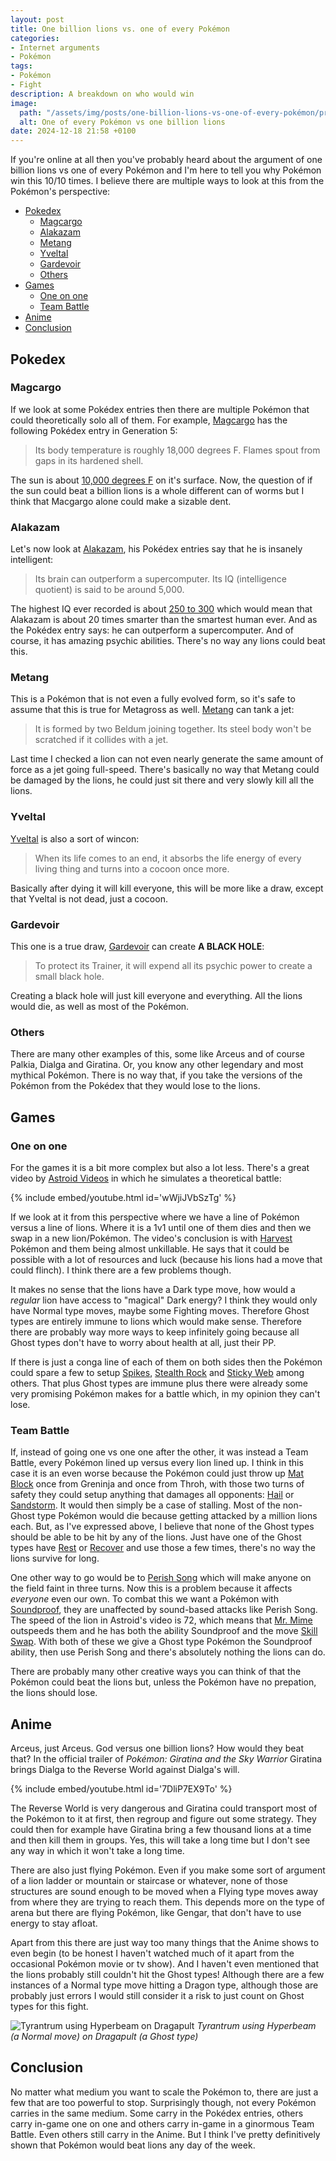 ```yaml
---
layout: post
title: One billion lions vs. one of every Pokémon
categories:
- Internet arguments
- Pokémon
tags:
- Pokémon
- Fight
description: A breakdown on who would win
image:
  path: "/assets/img/posts/one-billion-lions-vs-one-of-every-pokémon/preview.jpg"
  alt: One of every Pokémon vs one billion lions
date: 2024-12-18 21:58 +0100
---
```

If you're online at all then you've probably heard about the argument of one billion lions vs one of every Pokémon and I'm here to tell you why Pokémon win this 10/10 times. I believe there are multiple ways to look at this from the Pokémon's perspective:
- [Pokedex](#pokedex)
  - [Magcargo](#magcargo)
  - [Alakazam](#alakazam)
  - [Metang](#metang)
  - [Yveltal](#yveltal)
  - [Gardevoir](#gardevoir)
  - [Others](#others)
- [Games](#games)
  - [One on one](#one-on-one)
  - [Team Battle](#team-battle)
- [Anime](#anime)
- [Conclusion](#conclusion)

## Pokedex

### Magcargo

If we look at some Pokédex entries then there are multiple Pokémon that could theoretically solo all of them. For example, [Magcargo](https://bulbapedia.bulbagarden.net/wiki/Magcargo_(Pok%C3%A9mon)#Pokédex_entries) has the following Pokédex entry in Generation 5:

> Its body temperature is roughly 18,000 degrees F. Flames spout from gaps in its hardened shell.

The sun is about [10,000 degrees F](https://science.nasa.gov/sun/facts/) on it's surface. Now, the question of if the sun could beat a billion lions is a whole different can of worms but I think that Macgargo alone could make a sizable dent.

### Alakazam

Let's now look at [Alakazam](https://bulbapedia.bulbagarden.net/wiki/Alakazam_(Pok%C3%A9mon)#Pok%C3%A9dex_entries), his Pokédex entries say that he is insanely intelligent:

> Its brain can outperform a supercomputer. Its IQ (intelligence quotient) is said to be around 5,000.

The highest IQ ever recorded is about [250 to 300](https://check-iq.org/blog/highest-iq-score-world) which would mean that Alakazam is about 20 times smarter than the smartest human ever. And as the Pokédex entry says: he can outperform a supercomputer. And of course, it has amazing psychic abilities. There's no way any lions could beat this.

### Metang

This is a Pokémon that is not even a fully evolved form, so it's safe to assume that this is true for Metagross as well. [Metang](https://bulbapedia.bulbagarden.net/wiki/Metang_(Pok%C3%A9mon)#Pok%C3%A9dex_entries) can tank a jet:

> It is formed by two Beldum joining together. Its steel body won't be scratched if it collides with a jet.

Last time I checked a lion can not even nearly generate the same amount of force as a jet going full-speed. There's basically no way that Metang could be damaged by the lions, he could just sit there and very slowly kill all the lions.

### Yveltal

[Yveltal](https://bulbapedia.bulbagarden.net/wiki/Yveltal_(Pok%C3%A9mon)#Pok%C3%A9dex_entries) is also a sort of wincon:

> When its life comes to an end, it absorbs the life energy of every living thing and turns into a cocoon once more.

Basically after dying it will kill everyone, this will be more like a draw, except that Yveltal is not dead, just a cocoon.

### Gardevoir

This one is a true draw, [Gardevoir](https://bulbapedia.bulbagarden.net/wiki/Gardevoir_(Pok%C3%A9mon)#Pok%C3%A9dex_entries) can create **A BLACK HOLE**:

> To protect its Trainer, it will expend all its psychic power to create a small black hole.

Creating a black hole will just kill everyone and everything. All the lions would die, as well as most of the Pokémon.

### Others

There are many other examples of this, some like Arceus and of course Palkia, Dialga and Giratina. Or, you know any other legendary and most mythical Pokémon. There is no way that, if you take the versions of the Pokémon from the Pokédex that they would lose to the lions.

## Games

### One on one

For the games it is a bit more complex but also a lot less. There's a great video by [Astroid Videos](https://www.youtube.com/@AstroidmaniaVideos) in which he simulates a theoretical battle:

{% include embed/youtube.html id='wWjiJVbSzTg' %}

If we look at it from this perspective where we have a line of Pokémon versus a line of lions. Where it is a 1v1 until one of them dies and then we swap in a new lion/Pokémon. The video's conclusion is with [Harvest](https://bulbapedia.bulbagarden.net/wiki/Harvest_(Ability)) Pokémon and them being almost unkillable. He says that it could be possible with a lot of resources and luck (because his lions had a move that could flinch). I think there are a few problems though.

It makes no sense that the lions have a Dark type move, how would a *regular* lion have access to "magical" Dark energy? I think they would only have Normal type moves, maybe some Fighting moves. Therefore Ghost types are entirely immune to lions which would make sense. Therefore there are probably way more ways to keep infinitely going because all Ghost types don't have to worry about health at all, just their PP.

If there is just a conga line of each of them on both sides then the Pokémon could spare a few to setup [Spikes](https://bulbapedia.bulbagarden.net/wiki/Spikes_(move)), [Stealth Rock](https://bulbapedia.bulbagarden.net/wiki/Stealth_Rock_(move)) and [Sticky Web](https://bulbapedia.bulbagarden.net/wiki/Sticky_Web_(move)) among others. That plus Ghost types are immune plus there were already some very promising Pokémon makes for a battle which, in my opinion they can't lose.

### Team Battle

If, instead of going one vs one one after the other, it was instead a Team Battle, every Pokémon lined up versus every lion lined up. I think in this case it is an even worse because the Pokémon could just throw up [Mat Block](https://bulbapedia.bulbagarden.net/wiki/Mat_Block_(move)) once from Greninja and once from Throh, with those two turns of safety they could setup anything that damages all opponents: [Hail](https://bulbapedia.bulbagarden.net/wiki/Hail_(move)) or [Sandstorm](https://bulbapedia.bulbagarden.net/wiki/Sandstorm_(move)). It would then simply be a case of stalling. Most of the non-Ghost type Pokémon would die because getting attacked by a million lions each. But, as I've expressed above, I believe that none of the Ghost types should be able to be hit by any of the lions.
Just have one of the Ghost types have [Rest](https://bulbapedia.bulbagarden.net/wiki/Rest_(move)) or [Recover](https://bulbapedia.bulbagarden.net/wiki/Recover_(move)) and use those a few times, there's no way the lions survive for long.

One other way to go would be to [Perish Song](https://bulbapedia.bulbagarden.net/wiki/Perish_Song_(move)) which will make anyone on the field faint in three turns. Now this is a problem because it affects *everyone* even our own. To combat this we want a Pokémon with [Soundproof](https://bulbapedia.bulbagarden.net/wiki/Soundproof_(Ability)), they are unaffected by sound-based attacks like Perish Song. The speed of the lion in Astroid's video is 72, which means that [Mr. Mime](https://bulbapedia.bulbagarden.net/wiki/Mr._Mime_(Pok%C3%A9mon)) outspeeds them and he has both the ability Soundproof and the move [Skill Swap](https://bulbapedia.bulbagarden.net/wiki/Skill_Swap_(move)). With both of these we give a Ghost type Pokémon the Soundproof ability, then use Perish Song and there's absolutely nothing the lions can do.

There are probably many other creative ways you can think of that the Pokémon could beat the lions but, unless the Pokémon have no prepation, the lions should lose.

## Anime

Arceus, just Arceus. God versus one billion lions? How would they beat that? In the official trailer of *Pokémon: Giratina and the Sky Warrior* Giratina brings Dialga to the Reverse World against Dialga's will.

{% include embed/youtube.html id='7DliP7EX9To' %}

The Reverse World is very dangerous and Giratina could transport most of the Pokémon to it at first, then regroup and figure out some strategy. They could then for example have Giratina bring a few thousand lions at a time and then kill them in groups. Yes, this will take a long time but I don't see any way in which it won't take a long time.

There are also just flying Pokémon. Even if you make some sort of argument of a lion ladder or mountain or staircase or whatever, none of those structures are sound enough to be moved when a Flying type moves away from where they are trying to reach them. This depends more on the type of arena but there are flying Pokémon, like Gengar, that don't have to use energy to stay afloat.

Apart from this there are just way too many things that the Anime shows to even begin (to be honest I haven't watched much of it apart from the occasional Pokémon movie or tv show). And I haven't even mentioned that the lions probably still couldn't hit the Ghost types! Although there are a few instances of a Normal type move hitting a Dragon type, although those are probably just errors I would still consider it a risk to just count on Ghost types for this fight.

![Tyrantrum using Hyperbeam on Dragapult](/assets/img/posts/one-billion-lions-vs-one-of-every-pokémon/hyperbeam.jpg)
_Tyrantrum using Hyperbeam (a Normal move) on Dragapult (a Ghost type)_

## Conclusion

No matter what medium you want to scale the Pokémon to, there are just a few that are too powerful to stop. Surprisingly though, not every Pokémon carries in the same medium. Some carry in the Pokédex entries, others carry in-game one on one and others carry in-game in a ginormous Team Battle. Even others still carry in the Anime. But I think I've pretty definitively shown that Pokémon would beat lions any day of the week.

